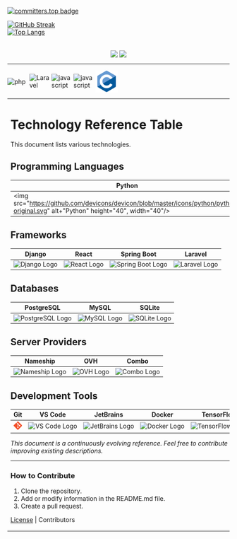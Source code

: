 [![committers.top badge](https://user-badge.committers.top/congo_kinshasa/jeanlucKawel.svg)](https://user-badge.committers.top/congo_kinshasa/jeanlucKawel)

[![GitHub Streak](http://github-readme-streak-stats.herokuapp.com?user=jeanlucKawel&theme=dark&background=000000)](https://git.io/streak-stats)
<br>
[![Top Langs](https://github-readme-stats.vercel.app/api/top-langs/?username=jeanlucKawel&layout=compact&theme=vision-friendly-dark)](https://github.com/anuraghazra/github-readme-stats)
<br>
<br/>  
<div align="center">
<img src="https://komarev.com/ghpvc/?username=marienmupenda&&style=flat-square" align="center" />
  <a href="https://user-badge.committers.top/congo_kinshasa_private/jeanluckawel">
   <img src="https://user-badge.committers.top/congo_kinshasa_private/jeanluckawel.svg" align="center" />
  </a>
</div>
<Hr>
  <div style="display:flex; align-items:center;" >
<img src="https://img.icons8.com/officel/240/000000/php-logo.png" alt="php" width="50">
<img src="https://img.icons8.com/fluency/240/000000/laravel.png" alt="Laravel" width="50">
<img src="https://img.icons8.com/color/240/000000/javascript--v1.png" alt="javascript" width="50">
<img src="https://img.icons8.com/color/240/000000/python--v1.png" alt="javascript" width="50">
<img src="https://github.com/devicons/devicon/blob/master/icons/c/c-original.svg" alt+"C", width="50"/>
  </div>
  
  <table><tr><td valign="top" width="33%">

# Technology Reference Table

This document lists various technologies.

## Programming Languages

| Python | JavaScript | Java | PHP | Kotlin |
|--------|------------|-----|-----|--------|
| <img src="https://github.com/devicons/devicon/blob/master/icons/python/python-original.svg" alt+"Python" height="40", width="40"/> | ![JavaScript Logo](image_link_javascript) | ![Java Logo](image_link_java) | ![PHP Logo](image_link_php) | ![Kotlin Logo](image_link_kotlin) |

## Frameworks

| Django | React | Spring Boot | Laravel |
|--------|-------|-------------|---------|
| ![Django Logo](image_link_django) | ![React Logo](image_link_react) | ![Spring Boot Logo](image_link_spring_boot) | ![Laravel Logo](image_link_laravel) |

## Databases

| PostgreSQL | MySQL | SQLite |
|------------|-------|--------|
| ![PostgreSQL Logo](image_link_postgresql) | ![MySQL Logo](image_link_mysql) | ![SQLite Logo](image_link_sqlite) |

## Server Providers

| Nameship | OVH | Combo |
|----------|-----|-------|
| ![Nameship Logo](image_link_nameship) | ![OVH Logo](image_link_ovh) | ![Combo Logo](image_link_combo) |

## Development Tools

| Git | VS Code | JetBrains | Docker | TensorFlow |
|-----|---------|-----------|--------|------------|
| <svg xmlns="http://www.w3.org/2000/svg" viewBox="0 0 128 128"><path fill="#F34F29" d="M124.737 58.378L69.621 3.264c-3.172-3.174-8.32-3.174-11.497 0L46.68 14.71l14.518 14.518c3.375-1.139 7.243-.375 9.932 2.314 2.703 2.706 3.461 6.607 2.294 9.993l13.992 13.993c3.385-1.167 7.292-.413 9.994 2.295 3.78 3.777 3.78 9.9 0 13.679a9.673 9.673 0 01-13.683 0 9.677 9.677 0 01-2.105-10.521L68.574 47.933l-.002 34.341a9.708 9.708 0 012.559 1.828c3.778 3.777 3.778 9.898 0 13.683-3.779 3.777-9.904 3.777-13.679 0-3.778-3.784-3.778-9.905 0-13.683a9.65 9.65 0 013.167-2.11V47.333a9.581 9.581 0 01-3.167-2.111c-2.862-2.86-3.551-7.06-2.083-10.576L41.056 20.333 3.264 58.123a8.133 8.133 0 000 11.5l55.117 55.114c3.174 3.174 8.32 3.174 11.499 0l54.858-54.858a8.135 8.135 0 00-.001-11.501z"/></svg> | ![VS Code Logo](image_link_vscode) | ![JetBrains Logo](image_link_jetbrains) | ![Docker Logo](image_link_docker) | ![TensorFlow Logo](image_link_tensorflow) |

*This document is a continuously evolving reference. Feel free to contribute by adding new technologies or improving existing descriptions.*

---

### How to Contribute

1. Clone the repository.
2. Add or modify information in the README.md file.
3. Create a pull request.

[License](LICENSE) | Contributors
